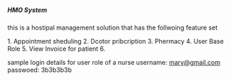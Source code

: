 <h5>HMO System</h5>
<p>this is a hostipal management solution that has the follwoing feature set</p>
    1. Appointment sheduling
    2. Dcotor pribcription
    3. Phermacy
    4. User Base Role
    5. View Invoice for patient
    6.

sample login details for user role of a nurse
username: mary@gmail.com
passwoed: 3b3b3b3b
